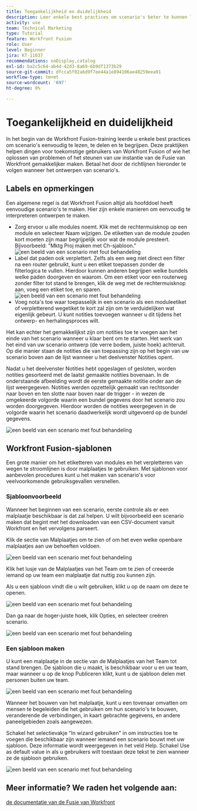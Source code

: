 ```yaml
---
title: Toegankelijkheid en duidelijkheid
description: Leer enkele best practices om scenario's beter te kunnen lezen, delen en begrijpen.
activity: use
team: Technical Marketing
type: Tutorial
feature: Workfront Fusion
role: User
level: Beginner
jira: KT-11037
recommendations: noDisplay,catalog
exl-id: ba2c5c64-ab4d-42d3-8a69-6b9df1373b29
source-git-commit: dfcca5f02a6d9f7ee44a1e894106ae48259eea91
workflow-type: tm+mt
source-wordcount: '697'
ht-degree: 0%

---
```


# Toegankelijkheid en duidelijkheid

In het begin van de Workfront Fusion-training leerde u enkele best practices om scenario&#39;s eenvoudig te lezen, te delen en te begrijpen. Deze praktijken helpen dingen voor toekomstige gebruikers van Workfront Fusion of wie het oplossen van problemen of het steunen van uw instantie van de Fusie van Workfront gemakkelijker maken. Betaal het door de richtlijnen hieronder te volgen wanneer het ontwerpen van scenario&#39;s.

## Labels en opmerkingen

Een algemene regel is dat Workfront Fusion altijd als hoofddoel heeft eenvoudige scenario&#39;s te maken. Hier zijn enkele manieren om eenvoudig te interpreteren ontwerpen te maken.

* Zorg ervoor u alle modules noemt. Klik met de rechtermuisknop op een module en selecteer Naam wijzigen. De etiketten van de module zouden kort moeten zijn maar begrijpelijk voor wat de module presteert. Bijvoorbeeld: &quot;Mktg Proj maken met Ch-sjabloon.&quot;
  ![ een beeld van een scenario met fout behandeling ](assets/design-optimization-and-testing-1.png)
* Label dat paden ook verplettert. Zelfs als een weg niet direct een filter na een router gebruikt, kunt u een etiket toepassen zonder de filterlogica te vullen. Hierdoor kunnen anderen begrijpen welke bundels welke paden doorgeven en waarom. Om een etiket voor een routerweg zonder filter tot stand te brengen, klik de weg met de rechtermuisknop aan, voeg een etiket toe, en sparen.
  ![ een beeld van een scenario met fout behandeling ](assets/design-optimization-and-testing-2.png)
* Voeg nota&#39;s toe waar toepasselijk in een scenario als een moduleetiket of verpletterend wegetiket te kort zal zijn om te verduidelijken wat eigenlijk gebeurt. U kunt notities toevoegen wanneer u dit tijdens het ontwerp- en herhalingsproces wilt.

Het kan echter het gemakkelijkst zijn om notities toe te voegen aan het einde van het scenario wanneer u klaar bent om te starten. Het werk van het eind van uw scenario ontwerp (de verre bodem, juiste hoek) achteruit. Op die manier staan de notities die van toepassing zijn op het begin van uw scenario boven aan de lijst wanneer u het deelvenster Notities opent.

Nadat u het deelvenster Notities hebt opgeslagen of gesloten, worden notities gesorteerd met de laatst gemaakte notities bovenaan. In de onderstaande afbeelding wordt de eerste gemaakte notitie onder aan de lijst weergegeven. Notities werden opzettelijk gemaakt van rechtsonder naar boven en ten slotte naar boven naar de trigger - in wezen de omgekeerde volgorde waarin een bundel gegevens door het scenario zou worden doorgegeven. Hierdoor worden de notities weergegeven in de volgorde waarin het scenario daadwerkelijk wordt uitgevoerd op de bundel gegevens.

![ een beeld van een scenario met fout behandeling ](assets/design-optimization-and-testing-3.png)

## Workfront Fusion-sjablonen

Een grote manier om het etiketteren van modules en het verpletteren van wegen te stroomlijnen is door malplaatjes te gebruiken. Met sjablonen voor aanbevolen procedures kunt u het maken van scenario&#39;s voor veelvoorkomende gebruiksgevallen versnellen.

### Sjabloonvoorbeeld

Wanneer het beginnen van een scenario, eerste controle als er een malplaatje beschikbaar is dat zal helpen. U wilt bijvoorbeeld een scenario maken dat begint met het downloaden van een CSV-document vanuit Workfront en het vervolgens parseert.

Klik de sectie van Malplaatjes om te zien of om het even welke openbare malplaatjes aan uw behoeften voldoen.

![ een beeld van een scenario met fout behandeling ](assets/design-optimization-and-testing-4.png)

Klik het lusje van de Malplaatjes van het Team om te zien of creeerde iemand op uw team een malplaatje dat nuttig zou kunnen zijn.

Als u een sjabloon vindt die u wilt gebruiken, klikt u op de naam om deze te openen.

![ een beeld van een scenario met fout behandeling ](assets/design-optimization-and-testing-5.png)

Dan ga naar de hoger-juiste hoek, klik Opties, en selecteer creëren scenario.

![ een beeld van een scenario met fout behandeling ](assets/design-optimization-and-testing-6.png)

### Een sjabloon maken

U kunt een malplaatje in de sectie van de Malplaatjes van het Team tot stand brengen. De sjabloon die u maakt, is beschikbaar voor u en uw team, maar wanneer u op de knop Publiceren klikt, kunt u de sjabloon delen met personen buiten uw team.

![ een beeld van een scenario met fout behandeling ](assets/design-optimization-and-testing-7.png)

Wanneer het bouwen van het malplaatje, kunt u een tovenaar omvatten om mensen te begeleiden die het gebruiken om hun scenario&#39;s te bouwen, veranderende de verbindingen, in kaart gebrachte gegevens, en andere paneelgebieden zoals aangewezen.

Schakel het selectievakje &quot;In wizard gebruiken&quot; in om instructies toe te voegen die beschikbaar zijn wanneer iemand een scenario bouwt met uw sjabloon. Deze informatie wordt weergegeven in het veld Help. Schakel Use as default value in als u gebruikers wilt toestaan deze tekst te zien wanneer ze de sjabloon gebruiken.

![ een beeld van een scenario met fout behandeling ](assets/design-optimization-and-testing-8.png)

## Meer informatie? We raden het volgende aan:

[ de documentatie van de Fusie van Workfront ](https://experienceleague.adobe.com/en/docs/workfront-fusion/using/get-started-with-fusion/understand-workfront-fusion/workfront-fusion-overview)
